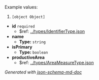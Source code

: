 Example values: 

 1. `[object Object]`
 - <b id="#/properties/id">id</b> `required`
	 - &#36;ref: [../types/IdentifierType.json](#..typesidentifiertype.json)
 - <b id="#/properties/name">name</b>
	 - **Type:** `string`
 - <b id="#/properties/isPrimary">isPrimary</b>
	 - **Type:** `boolean`
 - <b id="#/properties/productiveArea">productiveArea</b>
	 - &#36;ref: [../types/AreaMeasureType.json](#..typesareameasuretype.json)

_Generated with [json-schema-md-doc](https://brianwendt.github.io/json-schema-md-doc/)_
